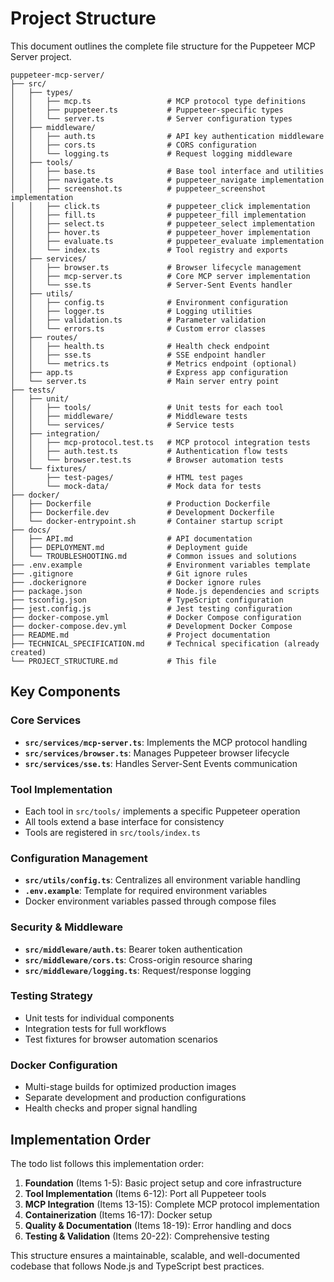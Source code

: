 # Project Structure

This document outlines the complete file structure for the Puppeteer MCP Server project.

```
puppeteer-mcp-server/
├── src/
│   ├── types/
│   │   ├── mcp.ts                 # MCP protocol type definitions
│   │   ├── puppeteer.ts           # Puppeteer-specific types
│   │   └── server.ts              # Server configuration types
│   ├── middleware/
│   │   ├── auth.ts                # API key authentication middleware
│   │   ├── cors.ts                # CORS configuration
│   │   └── logging.ts             # Request logging middleware
│   ├── tools/
│   │   ├── base.ts                # Base tool interface and utilities
│   │   ├── navigate.ts            # puppeteer_navigate implementation
│   │   ├── screenshot.ts          # puppeteer_screenshot implementation
│   │   ├── click.ts               # puppeteer_click implementation
│   │   ├── fill.ts                # puppeteer_fill implementation
│   │   ├── select.ts              # puppeteer_select implementation
│   │   ├── hover.ts               # puppeteer_hover implementation
│   │   ├── evaluate.ts            # puppeteer_evaluate implementation
│   │   └── index.ts               # Tool registry and exports
│   ├── services/
│   │   ├── browser.ts             # Browser lifecycle management
│   │   ├── mcp-server.ts          # Core MCP server implementation
│   │   └── sse.ts                 # Server-Sent Events handler
│   ├── utils/
│   │   ├── config.ts              # Environment configuration
│   │   ├── logger.ts              # Logging utilities
│   │   ├── validation.ts          # Parameter validation
│   │   └── errors.ts              # Custom error classes
│   ├── routes/
│   │   ├── health.ts              # Health check endpoint
│   │   ├── sse.ts                 # SSE endpoint handler
│   │   └── metrics.ts             # Metrics endpoint (optional)
│   ├── app.ts                     # Express app configuration
│   └── server.ts                  # Main server entry point
├── tests/
│   ├── unit/
│   │   ├── tools/                 # Unit tests for each tool
│   │   ├── middleware/            # Middleware tests
│   │   └── services/              # Service tests
│   ├── integration/
│   │   ├── mcp-protocol.test.ts   # MCP protocol integration tests
│   │   ├── auth.test.ts           # Authentication flow tests
│   │   └── browser.test.ts        # Browser automation tests
│   └── fixtures/
│       ├── test-pages/            # HTML test pages
│       └── mock-data/             # Mock data for tests
├── docker/
│   ├── Dockerfile                 # Production Dockerfile
│   ├── Dockerfile.dev             # Development Dockerfile
│   └── docker-entrypoint.sh       # Container startup script
├── docs/
│   ├── API.md                     # API documentation
│   ├── DEPLOYMENT.md              # Deployment guide
│   └── TROUBLESHOOTING.md         # Common issues and solutions
├── .env.example                   # Environment variables template
├── .gitignore                     # Git ignore rules
├── .dockerignore                  # Docker ignore rules
├── package.json                   # Node.js dependencies and scripts
├── tsconfig.json                  # TypeScript configuration
├── jest.config.js                 # Jest testing configuration
├── docker-compose.yml             # Docker Compose configuration
├── docker-compose.dev.yml         # Development Docker Compose
├── README.md                      # Project documentation
├── TECHNICAL_SPECIFICATION.md     # Technical specification (already created)
└── PROJECT_STRUCTURE.md           # This file
```

## Key Components

### Core Services
- **`src/services/mcp-server.ts`**: Implements the MCP protocol handling
- **`src/services/browser.ts`**: Manages Puppeteer browser lifecycle
- **`src/services/sse.ts`**: Handles Server-Sent Events communication

### Tool Implementation
- Each tool in `src/tools/` implements a specific Puppeteer operation
- All tools extend a base interface for consistency
- Tools are registered in `src/tools/index.ts`

### Configuration Management
- **`src/utils/config.ts`**: Centralizes all environment variable handling
- **`.env.example`**: Template for required environment variables
- Docker environment variables passed through compose files

### Security & Middleware
- **`src/middleware/auth.ts`**: Bearer token authentication
- **`src/middleware/cors.ts`**: Cross-origin resource sharing
- **`src/middleware/logging.ts`**: Request/response logging

### Testing Strategy
- Unit tests for individual components
- Integration tests for full workflows
- Test fixtures for browser automation scenarios

### Docker Configuration
- Multi-stage builds for optimized production images
- Separate development and production configurations
- Health checks and proper signal handling

## Implementation Order

The todo list follows this implementation order:

1. **Foundation** (Items 1-5): Basic project setup and core infrastructure
2. **Tool Implementation** (Items 6-12): Port all Puppeteer tools
3. **MCP Integration** (Items 13-15): Complete MCP protocol implementation
4. **Containerization** (Items 16-17): Docker setup
5. **Quality & Documentation** (Items 18-19): Error handling and docs
6. **Testing & Validation** (Items 20-22): Comprehensive testing

This structure ensures a maintainable, scalable, and well-documented codebase that follows Node.js and TypeScript best practices.
